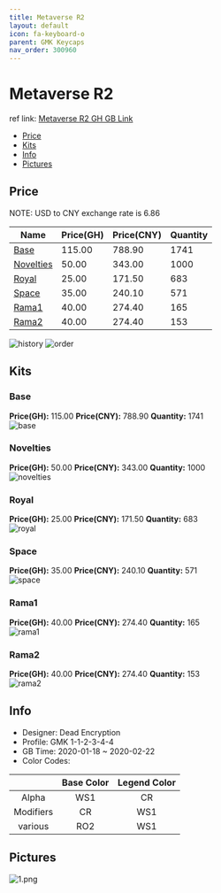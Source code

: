 ```yaml
---
title: Metaverse R2 
layout: default
icon: fa-keyboard-o
parent: GMK Keycaps
nav_order: 300960
---
```


# Metaverse R2 

ref link: [Metaverse R2 GH GB Link](https://geekhack.org/index.php?topic=104269.0)  

* [Price](#price)  
* [Kits](#kits)  
* [Info](#info)  
* [Pictures](#pictures)  


## Price  
NOTE: USD to CNY exchange rate is 6.86

| Name          | Price(GH)    |  Price(CNY) | Quantity |
| ------------- | ------------ |  ---------- | -------- |
|[Base](#base)|115.00|788.90|1741|
|[Novelties](#novelties)|50.00|343.00|1000|
|[Royal](#royal)|25.00|171.50|683|
|[Space](#space)|35.00|240.10|571|
|[Rama1](#rama1)|40.00|274.40|165|
|[Rama2](#rama2)|40.00|274.40|153|

<img src="{{ 'assets/images/gmk-keycaps/metaverser2/history.png' | relative_url }}" alt="history" class="image featured">
<img src="{{ 'assets/images/gmk-keycaps/metaverser2/order.png' | relative_url }}" alt="order" class="image featured">

## Kits  
### Base  
**Price(GH):** 115.00    **Price(CNY):** 788.90    **Quantity:** 1741  
<img src="{{ 'assets/images/gmk-keycaps/metaverser2/kits_pics/base.png' | relative_url }}" alt="base" class="image featured">

### Novelties  
**Price(GH):** 50.00    **Price(CNY):** 343.00    **Quantity:** 1000  
<img src="{{ 'assets/images/gmk-keycaps/metaverser2/kits_pics/novelties.png' | relative_url }}" alt="novelties" class="image featured">

### Royal  
**Price(GH):** 25.00    **Price(CNY):** 171.50    **Quantity:** 683  
<img src="{{ 'assets/images/gmk-keycaps/metaverser2/kits_pics/royal.png' | relative_url }}" alt="royal" class="image featured">

### Space  
**Price(GH):** 35.00    **Price(CNY):** 240.10    **Quantity:** 571  
<img src="{{ 'assets/images/gmk-keycaps/metaverser2/kits_pics/space.png' | relative_url }}" alt="space" class="image featured">

### Rama1  
**Price(GH):** 40.00    **Price(CNY):** 274.40    **Quantity:** 165  
<img src="{{ 'assets/images/gmk-keycaps/metaverser2/kits_pics/rama1.png' | relative_url }}" alt="rama1" class="image featured">

### Rama2  
**Price(GH):** 40.00    **Price(CNY):** 274.40    **Quantity:** 153  
<img src="{{ 'assets/images/gmk-keycaps/metaverser2/kits_pics/rama2.png' | relative_url }}" alt="rama2" class="image featured">


## Info  
* Designer: Dead Encryption  
* Profile: GMK 1-1-2-3-4-4  
* GB Time: 2020-01-18 ~ 2020-02-22  
* Color Codes:  

||Base Color      | Legend Color
| :-------------: | :-------------: | :------------:
|Alpha|WS1|CR
|Modifiers|CR|WS1
|various|RO2|WS1

## Pictures
<img src="{{ 'assets/images/gmk-keycaps/metaverse/rendering_pics/1.png' | relative_url }}" alt="1.png" class="image featured">
